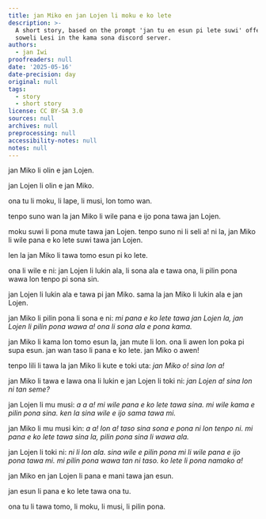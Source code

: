 ```yaml
---
title: jan Miko en jan Lojen li moku e ko lete
description: >-
  A short story, based on the prompt 'jan tu en esun pi lete suwi' offered by
  soweli Lesi in the kama sona discord server.
authors:
  - jan Iwi
proofreaders: null
date: '2025-05-16'
date-precision: day
original: null
tags:
  - story
  - short story
license: CC BY-SA 3.0
sources: null
archives: null
preprocessing: null
accessibility-notes: null
notes: null
---
```


jan Miko li olin e jan Lojen.

jan Lojen li olin e jan Miko.

ona tu li moku, li lape, li musi, lon tomo wan.

tenpo suno wan la jan Miko li wile pana e ijo pona tawa jan Lojen.

moku suwi li pona mute tawa jan Lojen. tenpo suno ni li seli a! ni la, jan Miko li wile pana e ko lete suwi tawa jan Lojen.

len la jan Miko li tawa tomo esun pi ko lete.

ona li wile e ni: jan Lojen li lukin ala, li sona ala e tawa ona, li pilin pona wawa lon tenpo pi sona sin.

jan Lojen li lukin ala e tawa pi jan Miko. sama la jan Miko li lukin ala e jan Lojen.

jan Miko li pilin pona li sona e ni: *mi pana e ko lete tawa jan Lojen la, jan Lojen li pilin pona wawa a! ona li sona ala e pona kama.*

jan Miko li kama lon tomo esun la, jan mute li lon. ona li awen lon poka pi supa esun. jan wan taso li pana e ko lete. jan Miko o awen!

tenpo lili li tawa la jan Miko li kute e toki uta: *jan Miko o! sina lon a!*

jan Miko li tawa e lawa ona li lukin e jan Lojen li toki ni: *jan Lojen a! sina lon ni tan seme?*

jan Lojen li mu musi: *a a a! mi wile pana e ko lete tawa sina. mi wile kama e pilin pona sina. ken la sina wile e ijo sama tawa mi.*

jan Miko li mu musi kin: *a a! lon a! taso sina sona e pona ni lon tenpo ni. mi pana e ko lete tawa sina la, pilin pona sina li wawa ala.*

jan Lojen li toki ni: *ni li lon ala. sina wile e pilin pona mi li wile pana e ijo pona tawa mi. mi pilin pona wawa tan ni taso. ko lete li pona namako a!*

jan Miko en jan Lojen li pana e mani tawa jan esun.

jan esun li pana e ko lete tawa ona tu.

ona tu li tawa tomo, li moku, li musi, li pilin pona.
